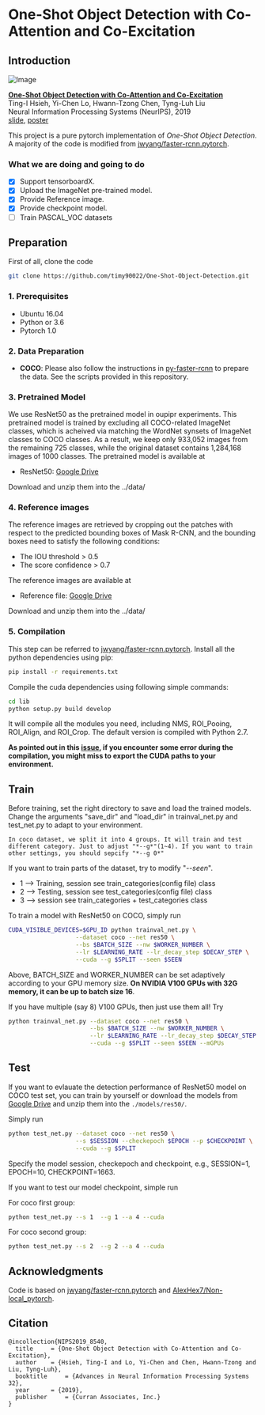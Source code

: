 # One-Shot Object Detection with Co-Attention and Co-Excitation

## Introduction

![Image](images/method.png)

[**One-Shot Object Detection with Co-Attention and Co-Excitation**](https://arxiv.org/abs/1911.12529)  
Ting-I Hsieh, Yi-Chen Lo, Hwann-Tzong Chen, Tyng-Luh Liu  
Neural Information Processing Systems (NeurIPS), 2019  
[slide](https://drive.google.com/drive/folders/1sTjR75hgDDML2owb9erRdnKVLRvuluo4), [poster](https://drive.google.com/drive/folders/1sTjR75hgDDML2owb9erRdnKVLRvuluo4)

This project is a pure pytorch implementation of *One-Shot Object Detection*. A majority of the code is modified from [jwyang/faster-rcnn.pytorch](https://github.com/jwyang/faster-rcnn.pytorch).  



### What we are doing and going to do

- [x] Support tensorboardX.
- [x] Upload the ImageNet pre-trained model.
- [x] Provide Reference image.
- [x] Provide checkpoint model.
- [ ] Train PASCAL_VOC datasets

## Preparation

First of all, clone the code

```bash
git clone https://github.com/timy90022/One-Shot-Object-Detection.git
```

### 1. Prerequisites

* Ubuntu 16.04
* Python or 3.6
* Pytorch 1.0

### 2. Data Preparation

* **COCO**: Please also follow the instructions in [py-faster-rcnn](https://github.com/rbgirshick/py-faster-rcnn#beyond-the-demo-installation-for-training-and-testing-models) to prepare the data.
See the scripts provided in this repository.

### 3. Pretrained Model

We use ResNet50 as the pretrained model in oupipr experiments. This pretrained model is trained by excluding all
COCO-related ImageNet classes, which is acheived via matching the WordNet synsets of ImageNet classes to COCO
classes. As a result, we keep only 933,052 images from the remaining 725 classes, while the original dataset contains 1,284,168 images of 1000 classes. The pretrained model is available at

* ResNet50: [Google Drive](https://drive.google.com/file/d/1SL9DDezW-neieqxWyNlheNefwgLanEoV/view?usp=sharing)

Download and unzip them into the ../data/

### 4. Reference images

The reference images are retrieved by cropping out the patches with respect to the predicted bounding boxes of Mask R-CNN, and the bounding boxes need to satisfy the following conditions:

* The IOU threshold    > 0.5
* The score confidence > 0.7

The reference images are available at
* Reference file: [Google Drive](https://drive.google.com/file/d/1O1AQtjozgpdtuETGE6X4UItpqcVPUiXH/view?usp=sharing)

Download and unzip them into the ../data/

### 5. Compilation

This step can be referred to [jwyang/faster-rcnn.pytorch](https://github.com/jwyang/faster-rcnn.pytorch).
Install all the python dependencies using pip:

```bash
pip install -r requirements.txt
```

Compile the cuda dependencies using following simple commands:

```bash
cd lib
python setup.py build develop
```

It will compile all the modules you need, including NMS, ROI_Pooing, ROI_Align, and ROI_Crop. The default version is compiled with Python 2.7. 

**As pointed out in this [issue](https://github.com/jwyang/faster-rcnn.pytorch/issues/16), if you encounter some error during the compilation, you might miss to export the CUDA paths to your environment.**

## Train

Before training, set the right directory to save and load the trained models. Change the arguments "save_dir" and "load_dir" in trainval_net.py and test_net.py to adapt to your environment.

    In coco dataset, we split it into 4 groups. It will train and test different category. Just to adjust "*--g*"(1~4). If you want to train other settings, you should sepcify "*--g 0*"

If you want to train parts of the dataset, try to modify "*--seen*". 

* 1 --> Training, session see train_categories(config file) class
* 2 --> Testing, session see test_categories(config file) class
* 3 --> session see train_categories + test_categories class

To train a model with ResNet50 on COCO, simply run

```bash
CUDA_VISIBLE_DEVICES=$GPU_ID python trainval_net.py \
                   --dataset coco --net res50 \
                   --bs $BATCH_SIZE --nw $WORKER_NUMBER \
                   --lr $LEARNING_RATE --lr_decay_step $DECAY_STEP \
                   --cuda --g $SPLIT --seen $SEEN
```

Above, BATCH_SIZE and WORKER_NUMBER can be set adaptively according to your GPU memory size. **On NVIDIA V100 GPUs with 32G memory, it can be up to batch size 16**.

If you have multiple (say 8) V100 GPUs, then just use them all! Try

```bash
python trainval_net.py --dataset coco --net res50 \
                       --bs $BATCH_SIZE --nw $WORKER_NUMBER \
                       --lr $LEARNING_RATE --lr_decay_step $DECAY_STEP \
                       --cuda --g $SPLIT --seen $SEEN --mGPUs

```

## Test

If you want to evlauate the detection performance of ResNet50 model on COCO test set, you can train by yourself or download the models from [Google Drive](https://drive.google.com/file/d/1FV7TpTSgF0pwGxshqUSK-AvhXHSAObo4/view?usp=sharing) 
and unzip them into the ```./models/res50/```.

Simply run

```bash
python test_net.py --dataset coco --net res50 \
                   --s $SESSION --checkepoch $EPOCH --p $CHECKPOINT \
                   --cuda --g $SPLIT
```

Specify the model session, checkepoch and checkpoint, e.g., SESSION=1, EPOCH=10, CHECKPOINT=1663.

If you want to test our model checkpoint, simple run  

For coco first group:

```bash
python test_net.py --s 1  --g 1 --a 4 --cuda
```

For coco second group:

```bash
python test_net.py --s 2  --g 2 --a 4 --cuda
```

## Acknowledgments

Code is based on [jwyang/faster-rcnn.pytorch](https://github.com/jwyang/faster-rcnn.pytorch) and [AlexHex7/Non-local_pytorch](https://github.com/AlexHex7/Non-local_pytorch). 

## Citation

```
@incollection{NIPS2019_8540,
  title 	= {One-Shot Object Detection with Co-Attention and Co-Excitation},
  author 	= {Hsieh, Ting-I and Lo, Yi-Chen and Chen, Hwann-Tzong and Liu, Tyng-Luh},
  booktitle 	= {Advances in Neural Information Processing Systems 32},
  year		= {2019},
  publisher 	= {Curran Associates, Inc.}
}

```
